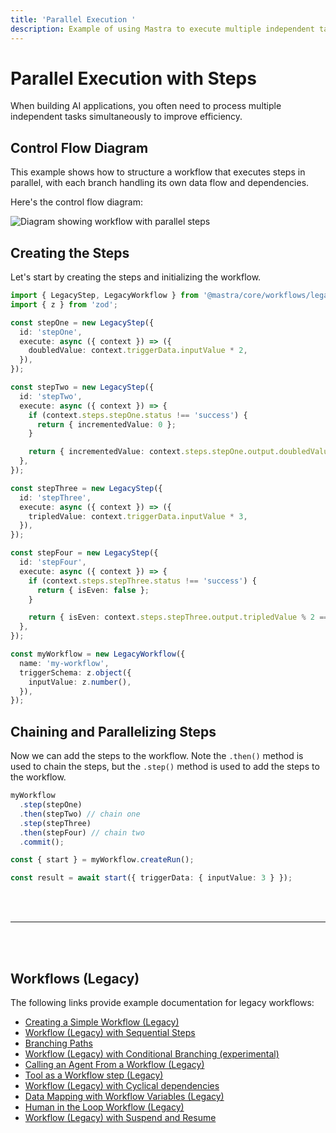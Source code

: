 ```yaml
---
title: 'Parallel Execution '
description: Example of using Mastra to execute multiple independent tasks in parallel within a workflow.
---
```


# Parallel Execution with Steps

When building AI applications, you often need to process multiple independent tasks simultaneously to improve efficiency.

## Control Flow Diagram

This example shows how to structure a workflow that executes steps in parallel, with each branch handling its own data flow and dependencies.

Here's the control flow diagram:

<img
  src="/parallel-chains.png"
  alt="Diagram showing workflow with parallel steps"
  width={600}
/>

## Creating the Steps

Let's start by creating the steps and initializing the workflow.

```ts showLineNumbers copy
import { LegacyStep, LegacyWorkflow } from '@mastra/core/workflows/legacy';
import { z } from 'zod';

const stepOne = new LegacyStep({
  id: 'stepOne',
  execute: async ({ context }) => ({
    doubledValue: context.triggerData.inputValue * 2,
  }),
});

const stepTwo = new LegacyStep({
  id: 'stepTwo',
  execute: async ({ context }) => {
    if (context.steps.stepOne.status !== 'success') {
      return { incrementedValue: 0 };
    }

    return { incrementedValue: context.steps.stepOne.output.doubledValue + 1 };
  },
});

const stepThree = new LegacyStep({
  id: 'stepThree',
  execute: async ({ context }) => ({
    tripledValue: context.triggerData.inputValue * 3,
  }),
});

const stepFour = new LegacyStep({
  id: 'stepFour',
  execute: async ({ context }) => {
    if (context.steps.stepThree.status !== 'success') {
      return { isEven: false };
    }

    return { isEven: context.steps.stepThree.output.tripledValue % 2 === 0 };
  },
});

const myWorkflow = new LegacyWorkflow({
  name: 'my-workflow',
  triggerSchema: z.object({
    inputValue: z.number(),
  }),
});
```

## Chaining and Parallelizing Steps

Now we can add the steps to the workflow. Note the `.then()` method is used to chain the steps, but the `.step()` method is used to add the steps to the workflow.

```ts showLineNumbers copy
myWorkflow
  .step(stepOne)
  .then(stepTwo) // chain one
  .step(stepThree)
  .then(stepFour) // chain two
  .commit();

const { start } = myWorkflow.createRun();

const result = await start({ triggerData: { inputValue: 3 } });
```

<br />
<br />
<hr className="dark:border-[#404040] border-gray-300" />
<br />
<br />
<GithubLink
  link={
    "https://github.com/mastra-ai/mastra/blob/main/examples/basics/workflows-legacy/workflow-with-parallel-steps"
  }
/>

## Workflows (Legacy)

The following links provide example documentation for legacy workflows:

- [Creating a Simple Workflow (Legacy)](/docs/examples/workflows_legacy/creating-a-workflow)
- [Workflow (Legacy) with Sequential Steps](/docs/examples/workflows_legacy/sequential-steps)
- [Branching Paths](/docs/examples/workflows_legacy/branching-paths)
- [Workflow (Legacy) with Conditional Branching (experimental)](/docs/examples/workflows_legacy/conditional-branching)
- [Calling an Agent From a Workflow (Legacy)](/docs/examples/workflows_legacy/calling-agent)
- [Tool as a Workflow step (Legacy)](/docs/examples/workflows_legacy/using-a-tool-as-a-step)
- [Workflow (Legacy) with Cyclical dependencies](/docs/examples/workflows_legacy/cyclical-dependencies)
- [Data Mapping with Workflow Variables (Legacy)](/docs/examples/workflows_legacy/workflow-variables)
- [Human in the Loop Workflow (Legacy)](/docs/examples/workflows_legacy/human-in-the-loop)
- [Workflow (Legacy) with Suspend and Resume](/docs/examples/workflows_legacy/suspend-and-resume)

